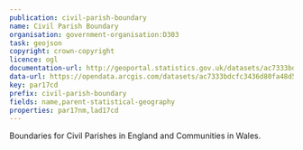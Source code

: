 ```yaml
---
publication: civil-parish-boundary
name: Civil Parish Boundary
organisation: government-organisation:D303
task: geojson
copyright: crown-copyright
licence: ogl
documentation-url: http://geoportal.statistics.gov.uk/datasets/ac7333bdcfc3436d80fa48d5d6266004_1
data-url: https://opendata.arcgis.com/datasets/ac7333bdcfc3436d80fa48d5d6266004_1.geojson
key: par17cd 
prefix: civil-parish-boundary
fields: name,parent-statistical-geography
properties: par17nm,lad17cd
---
```


Boundaries for Civil Parishes in England and Communities in Wales.